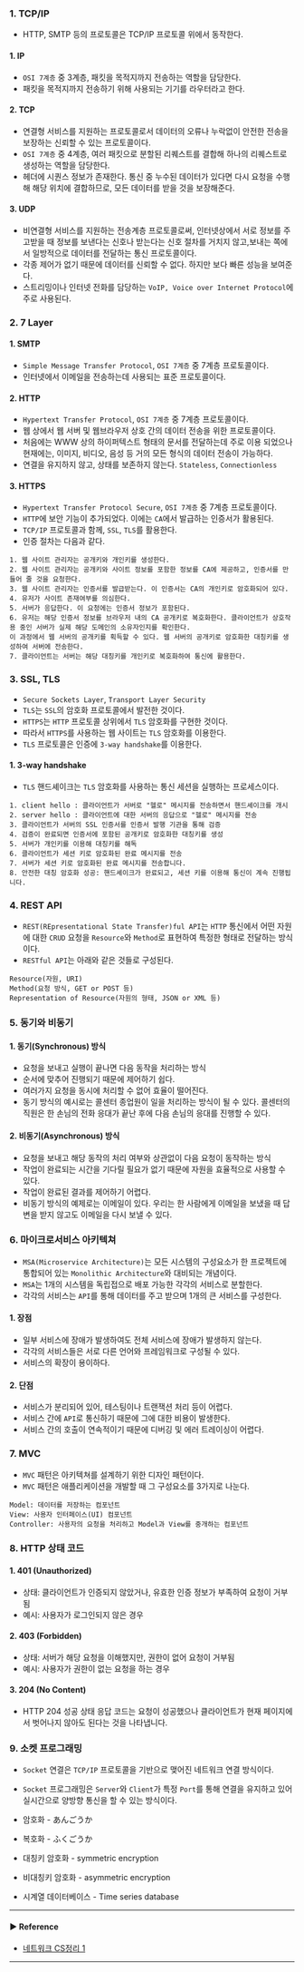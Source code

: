 ### 1. TCP/IP
- HTTP, SMTP 등의 프로토콜은 TCP/IP 프로토콜 위에서 동작한다.

#### 1. IP
- `OSI 7계층` 중 3계층, 패킷을 목적지까지 전송하는 역할을 담당한다.
- 패킷을 목적지까지 전송하기 위해 사용되는 기기를 라우터라고 한다.

#### 2. TCP
- 연결형 서비스를 지원하는 프로토콜로서 데이터의 오류나 누락없이 안전한 전송을 보장하는 신뢰할 수 있는 프로토콜이다.
- `OSI 7계층` 중 4계층, 여러 패킷으로 분할된 리퀘스트를 결합해 하나의 리퀘스트로 생성하는 역할을 담당한다.
- 헤더에 시퀀스 정보가 존재한다. 통신 중 누수된 데이터가 있다면 다시 요청을 수행해 해당 위치에 결합하므로, 모든 데이터를 받을 것을 보장해준다.

#### 3. UDP
- 비연결형 서비스를 지원하는 전송계층 프로토콜로써, 인터넷상에서 서로 정보를 주고받을 때 정보를 보낸다는 신호나 받는다는 신호 절차를 거치지 않고,보내는 쪽에서 일방적으로 데이터를 전달하는 통신 프로토콜이다.
- 각종 제어가 없기 때문에 데이터를 신뢰할 수 없다. 하지만 보다 빠른 성능을 보여준다.
- 스트리밍이나 인터넷 전화를 담당하는 `VoIP, Voice over Internet Protocol`에 주로 사용된다. 

### 2. 7 Layer
#### 1. SMTP
- `Simple Message Transfer Protocol`, `OSI 7계층` 중 7계층 프로토콜이다.
- 인터넷에서 이메일을 전송하는데 사용되는 표준 프로토콜이다.

#### 2. HTTP
- `Hypertext Transfer Protocol`, `OSI 7계층` 중 7계층 프로토콜이다.
- 웹 상에서 웹 서버 및 웹브라우저 상호 간의 데이터 전송을 위한 프로토콜이다.
- 처음에는 WWW 상의 하이퍼텍스트 형태의 문서를 전달하는데 주로 이용 되었으나 현재에는, 이미지, 비디오, 음성 등 거의 모든 형식의 데이터 전송이 가능하다.
- 연결을 유지하지 않고, 상태를 보존하지 않는다. `Stateless`, `Connectionless`

#### 3. HTTPS
- `Hypertext Transfer Protocol Secure`, `OSI 7계층` 중 7계층 프로토콜이다.
- `HTTP`에 보안 기능이 추가되었다. 이에는 `CA`에서 발급하는 인증서가 활용된다.
- `TCP/IP` 프로토콜과 함께, `SSL`, `TLS`를 활용한다.
- 인증 절차는 다음과 같다.
~~~
1. 웹 사이트 관리자는 공개키와 개인키를 생성한다.
2. 웹 사이트 관리자는 공개키와 사이트 정보를 포함한 정보를 CA에 제공하고, 인증서를 만들어 줄 것을 요청한다.
3. 웹 사이트 관리자는 인증서를 발급받는다. 이 인증서는 CA의 개인키로 암호화되어 있다.
4. 유저가 사이트 존재여부를 의심한다.
5. 서버가 응답한다. 이 요청에는 인증서 정보가 포함된다.
6. 유저는 해당 인증서 정보를 브라우저 내의 CA 공개키로 복호화한다. 클라이언트가 상호작용 중인 서버가 실제 해당 도메인의 소유자인지를 확인한다. 
이 과정에서 웹 서버의 공개키를 획득할 수 있다. 웹 서버의 공개키로 암호화한 대칭키를 생성하여 서버에 전송한다.
7. 클라이언트는 서버는 해당 대칭키를 개인키로 복호화하여 통신에 활용한다.
~~~

### 3. SSL, TLS
- `Secure Sockets Layer`, `Transport Layer Security`
- `TLS`는 `SSL`의 암호화 프로토콜에서 발전한 것이다.
- `HTTPS`는 `HTTP` 프로토콜 상위에서 `TLS` 암호화를 구현한 것이다.
- 따라서 `HTTPS`를 사용하는 웹 사이트는 `TLS` 암호화를 이용한다.
- `TLS` 프로토콜은 인증에 `3-way handshake`를 이용한다.

#### 1. 3-way handshake
- `TLS` 핸드셰이크는 `TLS` 암호화를 사용하는 통신 세션을 실행하는 프로세스이다.
~~~
1. client hello : 클라이언트가 서버로 "헬로" 메시지를 전송하면서 핸드셰이크를 개시
2. server hello : 클라이언트에 대한 서버의 응답으로 "헬로" 메시지를 전송
3. 클라이언트가 서버의 SSL 인증서를 인증서 발행 기관을 통해 검증
4. 검증이 완료되면 인증서에 포함된 공개키로 암호화한 대칭키를 생성
5. 서버가 개인키를 이용해 대칭키를 해독
6. 클라이언트가 세션 키로 암호화된 완료 메시지를 전송
7. 서버가 세션 키로 암호화된 완료 메시지를 전송합니다.
8. 안전한 대칭 암호화 성공: 핸드셰이크가 완료되고, 세션 키를 이용해 통신이 계속 진행됩니다.
~~~

### 4. REST API
- `REST(REpresentational State Transfer)ful API`는 `HTTP` 통신에서 어떤 자원에 대한 `CRUD` 요청을 `Resource`와 `Method`로 표현하여 특정한 형태로 전달하는 방식이다.
- `RESTful API`는 아래와 같은 것들로 구성된다.
~~~
Resource(자원, URI)
Method(요청 방식, GET or POST 등)
Representation of Resource(자원의 형태, JSON or XML 등)
~~~

### 5. 동기와 비동기
#### 1. 동기(Synchronous) 방식
- 요청을 보내고 실행이 끝나면 다음 동작을 처리하는 방식
- 순서에 맞추어 진행되기 때문에 제어하기 쉽다.
- 여러가지 요청을 동시에 처리할 수 없어 효율이 떨어진다.
- 동기 방식의 예시로는 콜센터 종업원이 일을 처리하는 방식이 될 수 있다. 콜센터의 직원은 한 손님의 전화 응대가 끝난 후에 다음 손님의 응대를 진행할 수 있다.

#### 2. 비동기(Asynchronous) 방식
- 요청을 보내고 해당 동작의 처리 여부와 상관없이 다음 요청이 동작하는 방식
- 작업이 완료되는 시간을 기다릴 필요가 없기 때문에 자원을 효율적으로 사용할 수 있다.
- 작업이 완료된 결과를 제어하기 어렵다.
- 비동기 방식의 예제로는 이메일이 있다. 우리는 한 사람에게 이메일을 보냈을 때 답변을 받지 않고도 이메일을 다시 보낼 수 있다.

### 6. 마이크로서비스 아키텍쳐
- `MSA(Microservice Architecture)`는 모든 시스템의 구성요소가 한 프로젝트에 통합되어 있는 `Monolithic Architecture`와 대비되는 개념이다. 
- `MSA`는 1개의 시스템을 독립접으로 배포 가능한 각각의 서비스로 분할한다.
- 각각의 서비스는 `API`를 통해 데이터를 주고 받으며 1개의 큰 서비스를 구성한다.

#### 1. 장점
- 일부 서비스에 장애가 발생하여도 전체 서비스에 장애가 발생하지 않는다.
- 각각의 서비스들은 서로 다른 언어와 프레임워크로 구성될 수 있다.
- 서비스의 확장이 용이하다.

#### 2. 단점
- 서비스가 분리되어 있어, 테스팅이나 트랜잭션 처리 등이 어렵다.
- 서비스 간에 `API`로 통신하기 때문에 그에 대한 비용이 발생한다.
- 서비스 간의 호출이 연속적이기 때문에 디버깅 및 에러 트레이싱이 어렵다.

### 7. MVC
- `MVC` 패턴은 아키텍쳐를 설계하기 위한 디자인 패턴이다.
- `MVC` 패턴은 애플리케이션을 개발할 때 그 구성요소를 3가지로 나눈다.
~~~
Model: 데이터를 저장하는 컴포넌트
View: 사용자 인터페이스(UI) 컴포넌트
Controller: 사용자의 요청을 처리하고 Model과 View를 중개하는 컴포넌트
~~~

### 8. HTTP 상태 코드
#### 1. 401 (Unauthorized)
- 상태: 클라이언트가 인증되지 않았거나, 유효한 인증 정보가 부족하여 요청이 거부됨
- 예시: 사용자가 로그인되지 않은 경우

#### 2. 403 (Forbidden)
- 상태: 서버가 해당 요청을 이해했지만, 권한이 없어 요청이 거부됨
- 예시: 사용자가 권한이 없는 요청을 하는 경우

#### 3. 204 (No Content)
- HTTP 204  성공 상태 응답 코드는 요청이 성공했으나 클라이언트가 현재 페이지에서 벗어나지 않아도 된다는 것을 나타냅니다.

### 9. 소켓 프로그래밍
- `Socket` 연결은 `TCP/IP` 프로토콜을 기반으로 맺어진 네트워크 연결 방식이다.
- `Socket` 프로그래밍은 `Server`와 `Client`가 특정 `Port`를 통해 연결을 유지하고 있어 실시간으로 양방향 통신을 할 수 있는 방식이다.

- 암호화 - あんごうか
- 복호화 - ふくごうか
- 대칭키 암호화 - symmetric encryption
- 비대칭키 암호화 - asymmetric encryption
- 시계열 데이터베이스 - Time series database
---

#### ▶ Reference
- [네트워크 CS정리 1](https://velog.io/@dbwlgns98/네트워크-CS정리-1탄#6-udp-와-tcp-차이)
---
